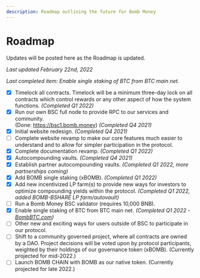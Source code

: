 ```yaml
---
description: Roadmap outlining the future for Bomb Money
---
```


# Roadmap

Updates will be posted here as the Roadmap is updated.

&#x20;_Last updated February 22nd, 2022_

&#x20;_Last completed item: Enable single staking of BTC from BTC main net._

* [x] Timelock all contracts. Timelock will be a minimum three-day lock on all contracts which control rewards or any other aspect of how the system functions. _(Completed Q1 2022)_
* [x] Run our own BSC full node to provide RPC to our services and community.\
  (Done: https://bsc1.bomb.money) _(Completed Q4 2021)_
* [x] Initial website redesign. _(Completed Q4 2021)_
* [ ] Complete website revamp to make our core features much easier to understand and to allow for simpler participation in the protocol.
* [x] Complete documentation revamp. _(Completed Q1 2022)_
* [x] Autocompounding vaults. _(Completed Q4 2021)_
* [x] Establish partner autocompounding vaults. _(Completed Q1 2022, more partnerships coming)_
* [x] Add BOMB single staking (xBOMB). _(Completed Q1 2022)_
* [x] Add new incentivized LP farm(s) to provide new ways for investors to optimize compounding yields within the protocol. _(Completed Q1 2022, added BOMB-BSHARE LP farm/autovault)_
* [ ] Run a Bomb Money BSC validator (requires 10,000 BNB).
* [x] Enable single staking of BTC from BTC main net. _(Completed Q1 2022 -_ [_BombBTC.com_](https://www.bombbtc.com)_)_
* [ ] Other new and exciting ways for users outside of BSC to participate in our protocol.
* [ ] Shift to a community governed project, where all contracts are owned by a DAO. Project decisions will be voted upon by protocol participants, weighted by their holdings of our governance token (xBOMB). (Currently projected for mid-2022.)
* [ ] Launch BOMB CHAIN with BOMB as our native token. (Currently projected for late 2022.)
